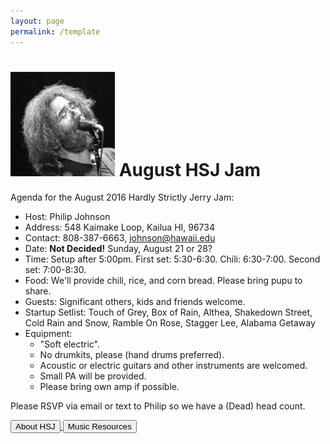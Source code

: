```yaml
---
layout: page
permalink: /template
---
```



<h1><img class="ui avatar image" src="/images/jerryavatar.jpg"> August HSJ Jam</h1>

Agenda for the August 2016 Hardly Strictly Jerry Jam:

  * Host: Philip Johnson
  * Address: 548 Kaimake Loop, Kailua HI, 96734
  * Contact: 808-387-6663, johnson@hawaii.edu
  * Date: **Not Decided!** Sunday, August 21 or 28?
  * Time: Setup after 5:00pm. First set: 5:30-6:30. Chili: 6:30-7:00. Second set: 7:00-8:30.
  * Food: We'll provide chili, rice, and corn bread. Please bring pupu to share. 
  * Guests: Significant others, kids and friends welcome. 
  * Startup Setlist: Touch of Grey, Box of Rain, Althea, Shakedown Street, Cold Rain and Snow, Ramble On Rose, Stagger Lee, Alabama Getaway
  * Equipment: 
    * "Soft electric". 
    * No drumkits, please (hand drums preferred). 
    * Acoustic or electric guitars and other instruments are welcomed.
    * Small PA will be provided. 
    * Please bring own amp if possible. 

Please RSVP via email or text to Philip so we have a (Dead) head count.
  
<a href="/">
  <button class="ui primary button">About HSJ</button>
</a>
<a href="/resources">
  <button class="ui primary button">Music Resources</button>
</a>




